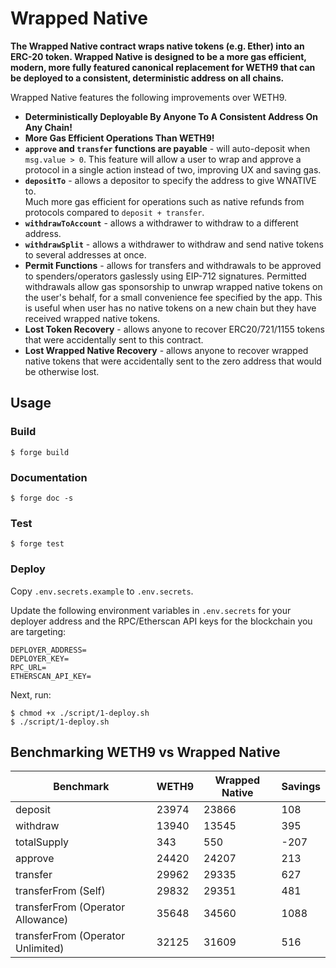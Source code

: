 # Wrapped Native

**The Wrapped Native contract wraps native tokens (e.g. Ether) into an ERC-20 token.  Wrapped Native is designed to be a more gas efficient, modern, more fully featured canonical replacement for WETH9 that can be deployed to a consistent, deterministic address on all chains.**

Wrapped Native features the following improvements over WETH9.

 - **Deterministically Deployable By Anyone To A Consistent Address On Any Chain!**
 - **More Gas Efficient Operations Than WETH9!**
 - **`approve` and `transfer` functions are payable** - will auto-deposit when `msg.value > 0`.  This feature will allow a user to wrap and approve a protocol in a single action instead of two, improving UX and saving gas.
 - **`depositTo`** - allows a depositor to specify the address to give WNATIVE to.  
   Much more gas efficient for operations such as native refunds from protocols compared to `deposit + transfer`.
 - **`withdrawToAccount`** - allows a withdrawer to withdraw to a different address.
 - **`withdrawSplit`** - allows a withdrawer to withdraw and send native tokens to several addresses at once.
 - **Permit Functions** - allows for transfers and withdrawals to be approved to spenders/operators gaslessly using EIP-712 signatures. Permitted withdrawals allow gas sponsorship to unwrap wrapped native tokens on the user's behalf, for a small convenience fee specified by the app. This is useful when user has no native tokens on a new chain but they have received wrapped native tokens.
 - **Lost Token Recovery** - allows anyone to recover ERC20/721/1155 tokens that were accidentally sent to this contract.
 - **Lost Wrapped Native Recovery** - allows anyone to recover wrapped native tokens that were accidentally sent to the zero address that would be otherwise lost.

## Usage

### Build

```shell
$ forge build
```

### Documentation
```shell
$ forge doc -s
```

### Test

```shell
$ forge test
```

### Deploy

Copy `.env.secrets.example` to `.env.secrets`.

Update the following environment variables in `.env.secrets` for your deployer address and the RPC/Etherscan API keys for the blockchain you are targeting:

```env
DEPLOYER_ADDRESS=
DEPLOYER_KEY=
RPC_URL=
ETHERSCAN_API_KEY=
```

Next, run:

```shell
$ chmod +x ./script/1-deploy.sh
$ ./script/1-deploy.sh
```

## Benchmarking WETH9 vs Wrapped Native

| Benchmark                         | WETH9  | Wrapped Native | Savings |
|-----------------------------------|--------|----------------|---------|
| deposit                           | 23974  | 23866          | 108     |
| withdraw                          | 13940  | 13545          | 395     |
| totalSupply                       | 343    | 550            | -207    |
| approve                           | 24420  | 24207          | 213     |
| transfer                          | 29962  | 29335          | 627     |
| transferFrom (Self)               | 29832  | 29351          | 481     |
| transferFrom (Operator Allowance) | 35648  | 34560          | 1088    |
| transferFrom (Operator Unlimited) | 32125  | 31609          | 516     |